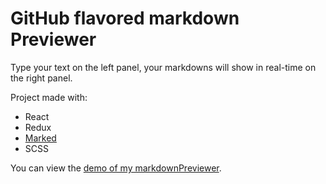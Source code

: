 # GitHub flavored markdown Previewer

Type your text on the left panel, your markdowns will show in real-time on the right panel.

Project made with:
+ React
+ Redux
+ [Marked](https://github.com/chjj/marked)
+ SCSS


You can view the [demo of my markdownPreviewer](http://markdown-previewer.lemaitre-creation.fr/).